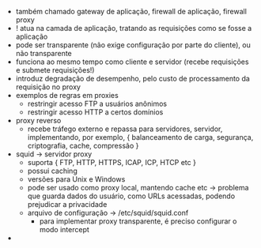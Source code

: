 * também chamado gateway de aplicação, firewall de aplicação, firewall proxy
* ! atua na camada de aplicação, tratando as requisições como se fosse a aplicação
* pode ser transparente (não exige configuração por parte do cliente), ou não transparente
* funciona ao mesmo tempo como cliente e servidor (recebe requisições e submete requisições!)
* introduz degradação de desempenho, pelo custo de processamento da requisição no proxy
* exemplos de regras em proxies
	* restringir acesso FTP a usuários anônimos
	* restringir acesso HTTP a certos domínios
* proxy reverso
	* recebe tráfego externo e repassa para servidores, servidor, implementando, por exemplo, { balanceamento de carga, segurança, criptografia, cache, compressão }
* squid -> servidor proxy
	* suporta { FTP, HTTP, HTTPS, ICAP, ICP, HTCP etc }
	* possui caching
	* versões para Unix e Windows
	* pode ser usado como proxy local, mantendo cache etc -> problema que guarda dados do usuário, como URLs acessadas, podendo prejudicar a privacidade
	* arquivo de configuração -> /etc/squid/squid.conf
		* para implementar proxy transparente, é preciso configurar o modo intercept
* 